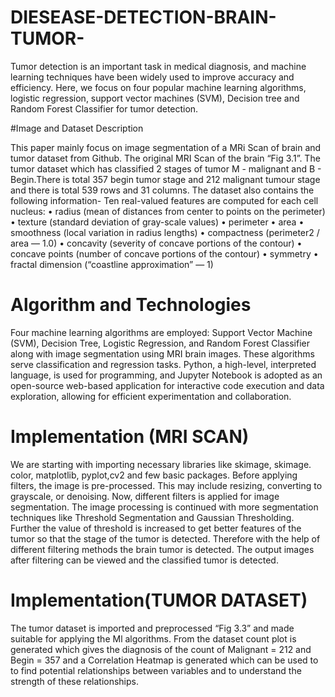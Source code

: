 # DIESEASE-DETECTION-BRAIN-TUMOR-
Tumor detection is an important task in medical diagnosis, and machine learning techniques have been widely used to improve accuracy and efficiency. Here, we focus on four popular machine learning algorithms, logistic regression, support vector machines (SVM), Decision tree and Random Forest Classifier for tumor detection.


#Image and Dataset Description

This paper mainly focus on image segmentation of a MRi Scan of brain and tumor dataset from Github.
The original MRI Scan of the brain “Fig 3.1”. The tumor dataset which has classified 2 stages of tumor M - malignant and B - Begin.There is total 357 begin tumor stage and 212 malignant tumour stage and there is total 539 rows and 31 columns. The dataset also contains the following information- 
Ten real-valued features are computed for each cell nucleus: 
•	radius (mean of distances from center to points on the perimeter) 
•	texture (standard deviation of gray-scale values) 
•	perimeter 
•	area 
•	smoothness (local variation in radius lengths) 
•	compactness (perimeter2 / area — 1.0) 
•	concavity (severity of concave portions of the contour) 
•	concave points (number of concave portions of the contour) 
•	symmetry 
•	fractal dimension (“coastline approximation” — 1)


# Algorithm and Technologies

Four machine learning algorithms are employed: Support Vector Machine (SVM), Decision Tree, Logistic Regression, and Random Forest Classifier along with image segmentation using MRI brain images. These algorithms serve classification and regression tasks. Python, a high-level, interpreted language, is used for programming, and Jupyter Notebook is adopted as an open-source web-based application for interactive code execution and data exploration, allowing for efficient experimentation and collaboration.


# Implementation (MRI SCAN)


We are starting with importing necessary libraries like skimage, skimage. color, matplotlib, pyplot,cv2 and few basic  packages. Before applying filters, the image is pre-processed. This may include resizing, converting to grayscale, or denoising. Now, different filters is applied for image segmentation.  The image processing is continued with more segmentation techniques like Threshold Segmentation and Gaussian Thresholding. Further the value of threshold is increased to get better features of the tumor so that the stage of the tumor is detected. Therefore with the help of different filtering methods the brain tumor is detected. The output images after filtering can be viewed and the classified tumor is detected.



# Implementation(TUMOR DATASET)
The tumor dataset is imported and preprocessed “Fig 3.3” and made suitable for applying the Ml algorithms. From the dataset count plot is generated which gives the diagnosis of the count of Malignant = 212 and Begin = 357 and a Correlation Heatmap is generated which can be used to to find potential relationships between variables and to understand the strength of these relationships.

